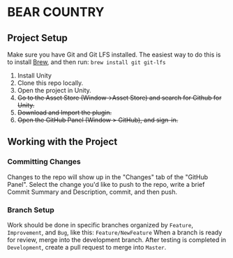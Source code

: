 # BEAR COUNTRY

## Project Setup
Make sure you have Git and Git LFS installed. The easiest way to do this is to install [Brew](https://brew.sh/), and then run: `brew install git git-lfs`
1. Install Unity
2. Clone this repo locally.
3. Open the project in Unity.
4. ~~Go to the Asset Store (Window->Asset Store) and search for Github for Unity.~~
5. ~~Download and Import the plugin.~~
6. ~~Open the GitHub Panel (Window > GitHub), and sign-in.~~

## Working with the Project

### Committing Changes
Changes to the repo will show up in the "Changes" tab of the "GitHub Panel". Select the change you'd like to push to the repo, write a brief Commit Summary and Description, commit, and then push.

### Branch Setup
Work should be done in specific branches organized by `Feature`, `Improvement`, and `Bug`, like this: `Feature/NewFeature`
When a branch is ready for review, merge into the development branch. After testing is completed in `Development`, create a pull request to merge into `Master`.
